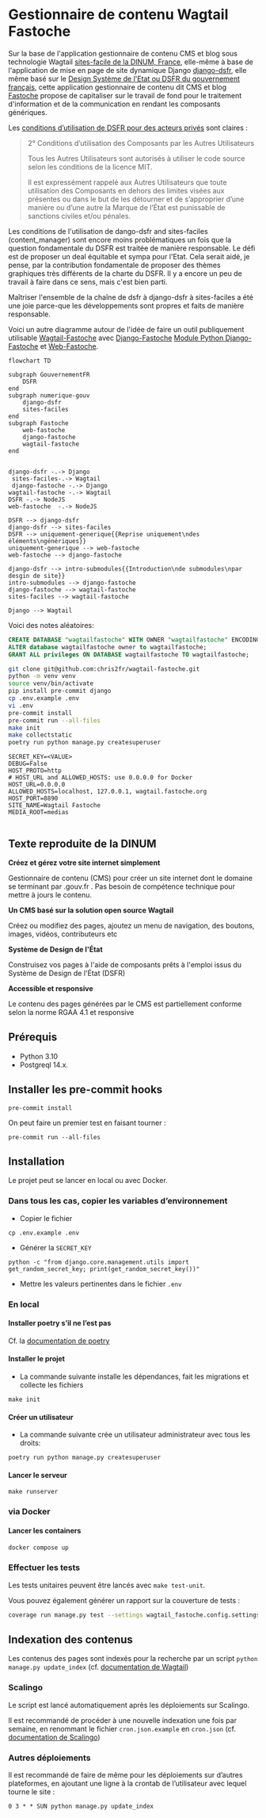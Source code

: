 # Gestionnaire de contenu Wagtail Fastoche

Sur la base de l'application gestionnaire de contenu CMS et blog sous technologie Wagtail [sites-facile de la DINUM, France](https://github.com/numerique-gouv/sites-faciles), elle-même à base de l'application de mise en page de site dynamique Django [django-dsfr](https://github.com/numerique-gouv/django-dsfr), elle même basé sur le [Design Système de l'Etat ou DSFR du gouvernement français](https://github.com/GouvernementFR/dsfr/), cette application gestionnaire de contenu dit CMS et blog [Fastoche](https://www.fastoche.org) propose de capitaliser sur le travail de fond pour le traitement d'information et de la communication en rendant les composants génériques. 

Les [conditions d’utilisation de DSFR pour des acteurs privés](https://github.com/GouvernementFR/dsfr/blob/main/doc/legal/cgu.md#2-conditions-dutilisation-des-composants-par-les-autres-utilisateurs) sont claires : 

> 2° Conditions d’utilisation des Composants par les Autres Utilisateurs
> 
> Tous les Autres Utilisateurs sont autorisés à utiliser le code source selon les conditions de la licence MIT.
> 
> Il est expressément rappelé aux Autres Utilisateurs que toute utilisation des Composants en dehors des limites visées aux présentes ou dans le but de les détourner et de s’approprier d’une manière ou d’une autre la Marque de l’État est punissable de sanctions civiles et/ou pénales.

Les conditions de l'utilisation de dango-dsfr and sites-faciles (content_manager) sont encore moins problématiques un fois que la question fondamentale du DSFR est traitée de manière responsable. Le défi est de proposer un deal équitable et sympa pour l'Etat. Cela serait aidé, je pense, par la contribution fondamentale de proposer des thèmes graphiques très différents de la charte du DSFR. Il y a encore un peu de travail à faire dans ce sens, mais c'est bien parti.

Maîtriser l'ensemble de la chaîne de dsfr à django-dsfr à sites-faciles a été une joie parce-que les développements sont propres et faits de manière responsable.  


Voici un autre diagramme autour de l'idée de faire un outil publiquement utilisable [Wagtail-Fastoche](https://github.com/chris2fr/wwagtail-fastoche) avec [Django-Fastoche](https://github.com/chris2fr/web-fastoche) [Module Python Django-Fastoche](https://pypi.org/project/django-fastoche/
) et [Web-Fastoche](https://github.com/chris2fr/web-fastoche).

```mermaid
flowchart TD

subgraph GouvernementFR
	DSFR
end
subgraph numerique-gouv
	django-dsfr
	sites-faciles
end
subgraph Fastoche 
	web-fastoche
	django-fastoche
	wagtail-fastoche
end


django-dsfr -.-> Django 
 sites-faciles-.-> Wagtail 
 django-fastoche -.-> Django
wagtail-fastoche -.-> Wagtail 
DSFR -.-> NodeJS 
web-fastoche  -.-> NodeJS 

DSFR --> django-dsfr
django-dsfr --> sites-faciles
DSFR --> uniquement-generique{{Reprise uniquement\ndes éléments\ngénériques}}
uniquement-generique --> web-fastoche
web-fastoche --> django-fastoche

django-dsfr --> intro-submodules{{Introduction\nde submodules\npar desgin de site}}
intro-submodules --> django-fastoche
django-fastoche --> wagtail-fastoche
sites-faciles --> wagtail-fastoche

Django --> Wagtail
```





 


Voici des notes aléatoires:

```sql
CREATE DATABASE "wagtailfastoche" WITH OWNER "wagtailfastoche" ENCODING 'UTF8';
ALTER database wagtailfastoche owner to wagtailfastoche;
GRANT ALL privileges ON DATABASE wagtailfastoche TO wagtailfastoche;
```

```bash
git clone git@github.com:chris2fr/wagtail-fastoche.git
python -m venv venv
source venv/bin/activate
pip install pre-commit django
cp .env.example .env
vi .env
pre-commit install
pre-commit run --all-files
make init
make collectstatic
poetry run python manage.py createsuperuser
```

```
SECRET_KEY=<VALUE>
DEBUG=False
HOST_PROTO=http
# HOST_URL and ALLOWED_HOSTS: use 0.0.0.0 for Docker
HOST_URL=0.0.0.0
ALLOWED_HOSTS=localhost, 127.0.0.1, wagtail.fastoche.org
HOST_PORT=8890
SITE_NAME=Wagtail Fastoche
MEDIA_ROOT=medias


```

## Texte reproduite de la DINUM

**Créez et gérez votre site internet simplement**

Gestionnaire de contenu (CMS) pour créer un site internet dont le domaine se terminant par .gouv.fr . Pas besoin de compétence technique pour mettre à jours le contenu.

**Un CMS basé sur la solution open source Wagtail**

Créez ou modifiez des pages, ajoutez un menu de navigation, des boutons, images, vidéos, contributeurs etc

**Système de Design de l'État**

Construisez vos pages à l'aide de composants prêts à l'emploi issus du Système de Design de l'État (DSFR)

**Accessible et responsive**

Le contenu des pages générées par le CMS est partiellement conforme selon la norme RGAA 4.1 et responsive

## Prérequis

- Python 3.10
- Postgreql 14.x.

## Installer les pre-commit hooks

```
pre-commit install
```

On peut faire un premier test en faisant tourner :

```
pre-commit run --all-files
```

## Installation

Le projet peut se lancer en local ou avec Docker.

### Dans tous les cas, copier les variables d’environnement

- Copier le fichier
```
cp .env.example .env
```

- Générer la `SECRET_KEY`
```
python -c "from django.core.management.utils import get_random_secret_key; print(get_random_secret_key())"
```

- Mettre les valeurs pertinentes dans le fichier `.env`

### En local
#### Installer poetry s’il ne l’est pas

Cf. la [documentation de poetry](https://python-poetry.org/docs/#installation)

#### Installer le projet

- La commande suivante installe les dépendances, fait les migrations et collecte les fichiers
```
make init
```

#### Créer un utilisateur

- La commande suivante crée un utilisateur administrateur avec tous les droits:

```
poetry run python manage.py createsuperuser
```

#### Lancer le serveur

```
make runserver
```

### via Docker
#### Lancer les containers

```sh
docker compose up
```

### Effectuer les tests
Les tests unitaires peuvent être lancés avec `make test-unit`.

Vous pouvez également générer un rapport sur la couverture de tests :
```sh
coverage run manage.py test --settings wagtail_fastoche.config.settings_test
```

## Indexation des contenus
Les contenus des pages sont indexés pour la recherche par un script `python manage.py update_index` (cf. [documentation de Wagtail](https://docs.wagtail.org/en/stable/topics/search/indexing.html))

### Scalingo
Le script est lancé automatiquement après les déploiements sur Scalingo.

Il est recommandé de procéder à une nouvelle indexation une fois par semaine, en renommant le fichier `cron.json.example` en `cron.json` (cf. [documentation de Scalingo](https://doc.scalingo.com/platform/app/task-scheduling/scalingo-scheduler))

### Autres déploiements
Il est recommandé de faire de même pour les déploiements sur d’autres plateformes, en ajoutant une ligne à la crontab de l’utilisateur avec lequel tourne le site :

```
0 3 * * SUN python manage.py update_index
```
